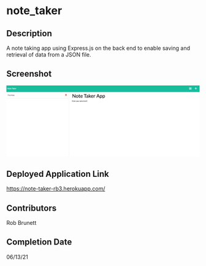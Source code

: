 # note_taker

## Description

A note taking app using Express.js on the back end to enable saving and retrieval of data from a JSON file.

## Screenshot

![Getting Started](/public/assets/note_taker.png)

## Deployed Application Link

https://note-taker-rb3.herokuapp.com/

## Contributors

Rob Brunett

## Completion Date

06/13/21

